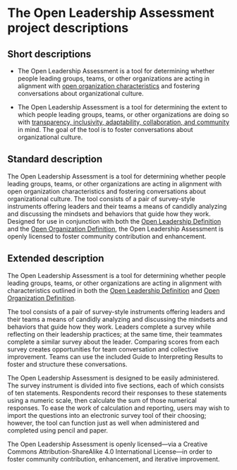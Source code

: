 # The Open Leadership Assessment project descriptions

## Short descriptions

* The Open Leadership Assessment is a tool for determining whether people leading groups, teams, or other organizations are acting in alignment with [open organization characteristics](https://theopenorganization.org/definition/open-organization-definition/) and fostering conversations about organizational culture.

* The Open Leadership Assessment is a tool for determining the extent to which people leading groups, teams, or other organizations are doing so with [transparency, inclusivity, adaptability, collaboration, and community](https://theopenorganization.org/definition/open-leadership-definition/) in mind. The goal of the tool is to foster conversations about organizational culture.

## Standard description

The Open Leadership Assessment is a tool for determining whether people leading groups, teams, or other organizations are acting in alignment with open organization characteristics and fostering conversations about organizational culture. The tool consists of a pair of survey-style instruments offering leaders and their teams a means of candidly analyzing and discussing the mindsets and behaviors that guide how they work. Designed for use in conjunction with both the [Open Leadership Definition](https://theopenorganization.org/definition/open-leadership-definition/) and the [Open Organization Definition](https://theopenorganization.org/definition/open-organization-definition/), the Open Leadership Assessment is openly licensed to foster community contribution and enhancement.

## Extended description

The Open Leadership Assessment is a tool for determining whether people leading groups, teams, or other organizations are acting in alignment with characteristics outlined in both the [Open Leadership Definition](https://theopenorganization.org/definition/open-leadership-definition/) and [Open Organization Definition](https://theopenorganization.org/definition/open-organization-definition/).

The tool consists of a pair of survey-style instruments offering leaders and their teams a means of candidly analyzing and discussing the mindsets and behaviors that guide how they work. Leaders complete a survey while reflecting on their leadership practices; at the same time, their teammates complete a similar survey about the leader. Comparing scores from each survey creates opportunities for team conversation and collective improvement. Teams can use the included Guide to Interpreting Results to foster and structure these conversations.

The Open Leadership Assessment is designed to be easily administered. The survey instrument is divided into five sections, each of which consists of ten statements. Respondents record their responses to these statements using a numeric scale, then calculate the sum of those numerical responses. To ease the work of calculation and reporting, users may wish to import the questions into an electronic survey tool of their choosing; however, the tool can function just as well when administered and completed using pencil and paper.

The Open Leadership Assessment is openly licensed—via a Creative Commons Attribution-ShareAlike 4.0 International License—in order to foster community contribution, enhancement, and iterative improvement.
